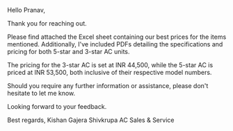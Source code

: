 
Hello Pranav,

Thank you for reaching out.

Please find attached the Excel sheet containing our best prices for the items mentioned. Additionally, I've included PDFs detailing the specifications and pricing for both 5-star and 3-star AC units. 

The pricing for the 3-star AC is set at INR 44,500, while the 5-star AC is priced at INR 53,500, both inclusive of their respective model numbers.

Should you require any further information or assistance, please don't hesitate to let me know.

Looking forward to your feedback.

Best regards,
Kishan Gajera
Shivkrupa AC Sales & Service
